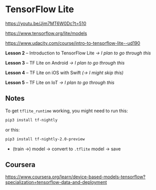 # TensorFlow Lite

<https://youtu.be/Jjm7MT6W0Dc?t=510>

<https://www.tensorflow.org/lite/models>

<https://www.udacity.com/course/intro-to-tensorflow-lite--ud190>

**Lesson 2** – Introduction to TensorFlow Lite _-> I plan to go through this_

**Lesson 3** – TF Lite on Android _-> I plan to go through this_

**Lesson 4** – TF Lite on iOS with Swift _(-> I might skip this)_

**Lesson 5** – TF Lite on IoT _-> I plan to go through this_

## Notes

To get `tflite_runtime` working, you might need to run this:

```bash
pip3 install tf-nightly
```

or this:

```bash
pip3 install tf-nightly-2.0-preview
```

- (train ->) model -> convert to `.tflite` model -> save

## Coursera

https://www.coursera.org/learn/device-based-models-tensorflow?specialization=tensorflow-data-and-deployment
